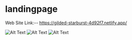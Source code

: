 # landingpage
Web Site Link:-- https://gilded-starburst-4d92f7.netlify.app/


![Alt Text](https://res.cloudinary.com/ddw1upvx3/image/upload/v1703764104/zuyyqwx4icmn9paoiftl.png)
![Alt Text](https://res.cloudinary.com/ddw1upvx3/image/upload/v1703764133/eza5xsengsvihrymljdx.png)
![Alt Text](https://res.cloudinary.com/ddw1upvx3/image/upload/v1703764149/xmj5rmriqpoubaayll73.png)


